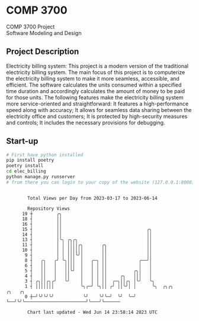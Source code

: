 # COMP 3700
COMP 3700 Project  
Software Modeling and Design
## Project Description
Electricity billing system: This project is a modern version of the traditional electricity billing system. The main focus of this project is to computerize the electricity billing system to make it more seamless, accessible, and efficient. The software calculates the units consumed within a specified time duration and accordingly calculates the amount of money to be paid for those units. The following features make the electricity billing system more service-oriented and straightforward: It features a high-performance speed along with accuracy; It allows for seamless data sharing between the electricity office and customers; It is protected by high-security measures and controls; It includes the necessary provisions for debugging.

## Start-up
```bash
# First have python installed
pip install poetry
poetry install
cd elec_billing
python manage.py runserver
# from there you can login to your copy of the website (127.0.0.1:8000), default creds are admin/admin
```

```

        Total Views per Day from 2023-03-17 to 2023-06-14

        Repository Views
      19 ┼         ╭╮
      18 ┤         ││
      16 ┤         ││
      15 ┤         ││                                ╭╮
      14 ┤         ││                                ││
      13 ┤         │╰╮ ╭╮╭╮                          ││
      11 ┤         │ │ ││││╭╮       ╭╮               ││
      10 ┤         │ │ ││││││       ││               ││
       9 ┤         │ │ │││╰╯│       ││               ││
       8 ┤   ╭╮   ╭╯ ╰╮│││  │   ╭─╮ ││            ╭──╯│
       6 ┤   ││   │   ││││  │   │ │ ││            │   │
       5 ┤   ││   │   ││╰╯  │   │ │ ││          ╭╮│   │
       4 ┤   ││   │   ││    │   │ │ ││     ╭╮   │││   │
       3 ┤ ╭╮││╭╮╭╯   ╰╯    │   │ │ ││  ╭─╮││╭╮ │╰╯   ╰╮
       1 ┤ │││││││          ╰╮╭─╯ ╰╮││ ╭╯ ││╰╯│ │      ╰╮  ╭╮╭╮                       ╭╮   ╭╮
       0 ┼─╯╰╯╰╯╰╯           ╰╯    ╰╯╰─╯  ╰╯  ╰─╯       ╰──╯╰╯╰───────────────────────╯╰───╯╰──────

        Chart last updated - Wed Jun 14 23:58:14 2023 UTC
        
```
